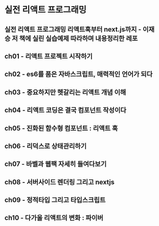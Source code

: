 # 실전 리액트 프로그래밍 
**실전 리액트 프로그래밍 리액트훅부터 next.js까지 - 이재승 저** 책에 실린 실습예제 따라하며 내용정리한 레포
---
## ch01 - 리액트 프로젝트 시작하기
## ch02 - es6를 품은 자바스크립트, 매력적인 언어가 되다
## ch03 - 중요하지만 헷갈리는 리액트 개념 이해
## ch04 - 리액트 코딩은 결국 컴포넌트 작성이다
## ch05 - 진화된 함수형 컴포넌트 : 리액트 훅
## ch06 - 리덕스로 상태관리하기
## ch07 - 바벨과 웹팩 자세히 들여다보기
## ch08 - 서버사이드 렌더링 그리고 nextjs
## ch09 - 정적타입 그리고 타입스크립트
## ch10 - 다가올 리액트의 변화 : 파이버


